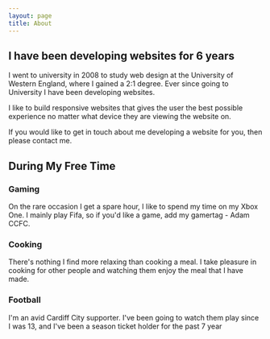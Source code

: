 ```yaml
---
layout: page
title: About
---
```


## I have been developing websites for 6 years

I went to university in 2008 to study web design at the University of Western England, where I gained a 2:1 degree. Ever since going to University I have been developing websites. 

I like to build responsive websites that gives the user the best possible experience no matter what device they are viewing the website on. 

If you would like to get in touch about me developing a website for you, then please contact me.

## During My Free Time

### Gaming

On the rare occasion I get a spare hour, I like to spend my time on my Xbox One. I mainly play Fifa, so if you'd like a game, add my gamertag - Adam CCFC.

### Cooking

There's nothing I find more relaxing than cooking a meal. I take pleasure in cooking for other people and watching them enjoy the meal that I have made.

### Football

I'm an avid Cardiff City supporter. I've been going to watch them play since I was 13, and I've been a season ticket holder for the past 7 year
